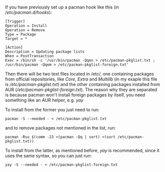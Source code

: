 If you have previously set up a pacman hook like this (in */etc/pacman.d/hooks*):

```
[Trigger]
Operation = Install
Operation = Remove
Type = Package
Target = *

[Action]
Description = Updating package lists
When = PostTransaction
Exec = /bin/sh -c '/usr/bin/pacman -Qqen > /etc/pacman-pkglist.txt ; /usr/bin/pacman -Qqem > /etc/pacman-pkglist-foreign.txt'
```

Then there will be two text files located in /etc/, one containing packages from official repositories, like *Core*, *Extra* and *Multilib* (in my exaple this file is */etc/pacman-pkglist.txt*) and the other containing packages installed from AUR (*/etc/pacman-pkglist-foreign.txt*). The reason why they are separated is because pacman won't install foreign packages by itself, you need something like an AUR helper, e.g. *yay*

To install from the former you just need to run:

```
pacman -S --needed - < /etc/pacman-pkglist.txt
```

and to remove packages not mentioned in the list, run:

```
pacman -Rsu $(comm -23 <(pacman -Qq | sort) <(sort /etc/pacman-pkglist.txt))
```

To install from the latter, as mentioned before, *yay* is recommended, since it uses the same syntax, so you can just run:

```
yay -S --needed - < /etc/pacman-pkglist-foreign.txt
```
